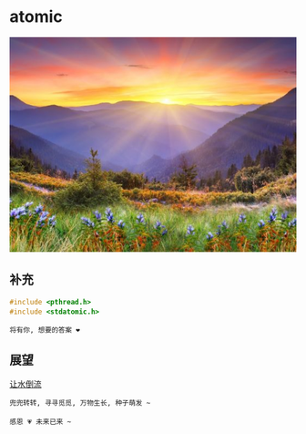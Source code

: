 # atomic

![Love World](./Earth.jpg)

## 补充

```C
#include <pthread.h>
#include <stdatomic.h>
```

    将有你, 想要的答案 ❤

## 展望

[让水倒流](https://music.163.com/#/song?id=1365690382)

    兜兜转转, 寻寻觅觅, 万物生长, 种子萌发 ~ 

    感恩 💗 未来已来 ~ 
